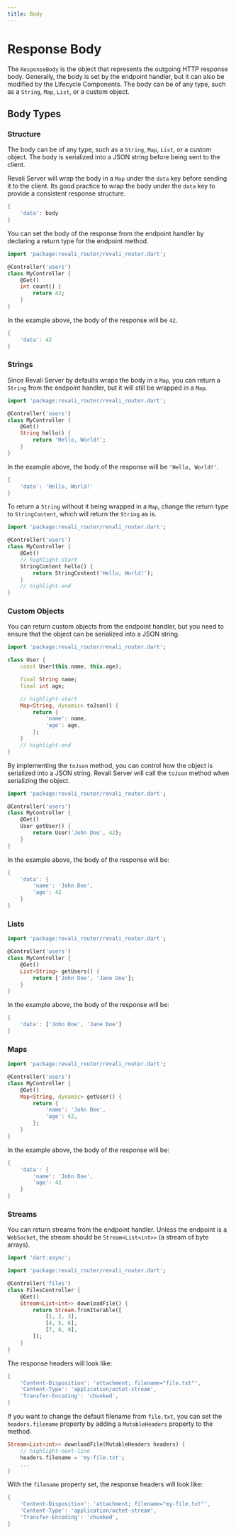 ```yaml
---
title: Body
---
```


# Response Body

The `ResponseBody` is the object that represents the outgoing HTTP response body. Generally, the body is set by the endpoint handler, but it can also be modified by the Lifecycle Components. The body can be of any type, such as a `String`, `Map`, `List`, or a custom object.

## Body Types

### Structure

The body can be of any type, such as a `String`, `Map`, `List`, or a custom object. The body is serialized into a JSON string before being sent to the client.

Revali Server will wrap the body in a `Map` under the `data` key before sending it to the client. Its good practice to wrap the body under the `data` key to provide a consistent response structure.

```dart
{
    'data': body
}
```

You can set the body of the response from the endpoint handler by declaring a return type for the endpoint method.

```dart
import 'package:revali_router/revali_router.dart';

@Controller('users')
class MyController {
    @Get()
    int count() {
        return 42;
    }
}
```

In the example above, the body of the response will be `42`.

```dart
{
    'data': 42
}
```

### Strings

Since Revali Server by defaults wraps the body in a `Map`, you can return a `String` from the endpoint handler, but it will still be wrapped in a `Map`.

```dart
import 'package:revali_router/revali_router.dart';

@Controller('users')
class MyController {
    @Get()
    String hello() {
        return 'Hello, World!';
    }
}
```

In the example above, the body of the response will be `'Hello, World!'`.

```dart
{
    'data': 'Hello, World!'
}
```

To return a `String` without it being wrapped in a `Map`, change the return type to `StringContent`, which will return the `String` as is.

```dart
import 'package:revali_router/revali_router.dart';

@Controller('users')
class MyController {
    @Get()
    // highlight-start
    StringContent hello() {
        return StringContent('Hello, World!');
    }
    // highlight-end
}
```

### Custom Objects

You can return custom objects from the endpoint handler, but you need to ensure that the object can be serialized into a JSON string.

```dart
import 'package:revali_router/revali_router.dart';

class User {
    const User(this.name, this.age);

    final String name;
    final int age;

    // highlight-start
    Map<String, dynamic> toJson() {
        return {
            'name': name,
            'age': age,
        };
    }
    // highlight-end
}
```

By implementing the `toJson` method, you can control how the object is serialized into a JSON string. Revali Server will call the `toJson` method when serializing the object.

```dart
import 'package:revali_router/revali_router.dart';

@Controller('users')
class MyController {
    @Get()
    User getUser() {
        return User('John Doe', 42);
    }
}
```

In the example above, the body of the response will be:

```dart
{
    'data': {
        'name': 'John Doe',
        'age': 42
    }
}
```

### Lists

```dart
import 'package:revali_router/revali_router.dart';

@Controller('users')
class MyController {
    @Get()
    List<String> getUsers() {
        return ['John Doe', 'Jane Doe'];
    }
}
```

In the example above, the body of the response will be:

```dart
{
    'data': ['John Doe', 'Jane Doe']
}
```

### Maps

```dart
import 'package:revali_router/revali_router.dart';

@Controller('users')
class MyController {
    @Get()
    Map<String, dynamic> getUser() {
        return {
            'name': 'John Doe',
            'age': 42,
        };
    }
}
```

In the example above, the body of the response will be:

```dart
{
    'data': {
        'name': 'John Doe',
        'age': 42
    }
}
```

### Streams

You can return streams from the endpoint handler. Unless the endpoint is a `WebSocket`, the stream should be `Stream<List<int>>` (a stream of byte arrays).

```dart
import 'dart:async';

import 'package:revali_router/revali_router.dart';

@Controller('files')
class FilesController {
    @Get()
    Stream<List<int>> downloadFile() {
        return Stream.fromIterable([
            [1, 2, 3],
            [4, 5, 6],
            [7, 8, 9],
        ]);
    }
}
```

The response headers will look like:

```dart
{
    'Content-Disposition': 'attachment; filename="file.txt"',
    'Content-Type': 'application/octet-stream',
    'Transfer-Encoding': 'chunked',
}
```

If you want to change the default filename from `file.txt`, you can set the `headers.filename` property by adding a `MutableHeaders` property to the method.

```dart
Stream<List<int>> downloadFile(MutableHeaders headers) {
    // highlight-next-line
    headers.filename = 'my-file.txt';
    ...
}
```

With the `filename` property set, the response headers will look like:

```dart
{
    'Content-Disposition': 'attachment; filename="my-file.txt"',
    'Content-Type': 'application/octet-stream',
    'Transfer-Encoding': 'chunked',
}
```
